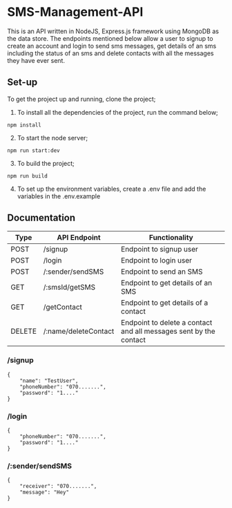 # SMS-Management-API
This is an API written in NodeJS, Express.js framework using MongoDB as the data store. The endpoints mentioned below allow a user to signup to create an account and login to send sms messages, get details of an sms including the status of an sms and delete contacts with all the messages they have ever sent. 

## Set-up
To get the project up and running, clone the project;
1. To install all the dependencies of the project, run the command below; 
```
npm install
```
2. To start the node server;
```
npm run start:dev
```
3. To build the project;
```
npm run build
```
4. To set up the environment variables, create a .env file and add the variables in the .env.example


## Documentation
| Type | API Endpoint | Functionality | 
| --- | --- | --- | 
| POST | /signup | Endpoint to signup user | 
| POST | /login | Endpoint to login user | 
| POST | /:sender/sendSMS | Endpoint to send an SMS | 
| GET | /:smsId/getSMS | Endpoint to get details of an SMS | 
| GET | /getContact | Endpoint to get details of a contact | 
| DELETE | /:name/deleteContact | Endpoint to delete a contact and all messages sent by the contact |

### /signup 
```
{
    "name": "TestUser",
    "phoneNumber": "070.......",
    "password": "1...."
}
```

### /login
```
{ 
    "phoneNumber": "070.......",
    "password": "1...."
}
```

### /:sender/sendSMS
```
{
    "receiver": "070.......",
    "message": "Hey"
}
```